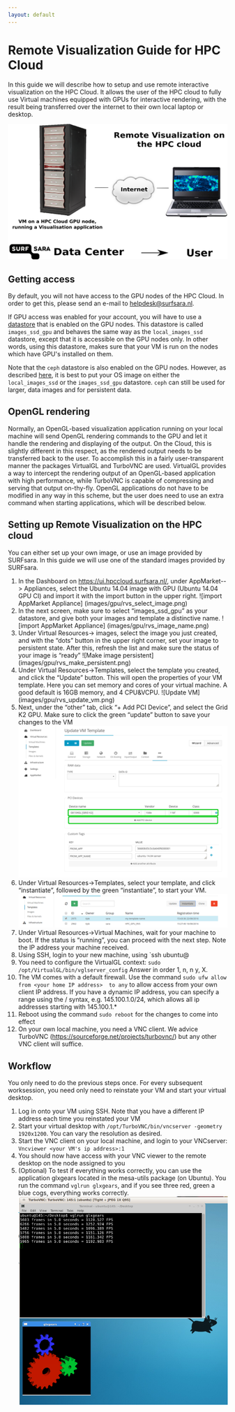 ```yaml
---
layout: default
---
```


# Remote Visualization Guide for HPC Cloud
In this guide we will describe how to setup and use remote interactive visualization on the HPC Cloud. It allows the user of the HPC cloud to fully use Virtual machines equipped with GPUs for interactive rendering, with the result being transferred over the internet to their own local laptop or desktop.

![Remote interactive visualization](images/gpu/rvs_cloud.png)

## Getting access

By default, you will not have access to the GPU nodes of the HPC Cloud. In order to get this, please send an e-mail to [helpdesk@surfsara.nl](mailto:helpdesk@surfsara.nl).

If GPU access was enabled for your account, you will have to use a [datastore](image_storage) that is enabled on the GPU nodes. This datastore is called `images_ssd_gpu` and behaves the same way as the `local_images_ssd` datastore, except that it is accessible on the GPU nodes only. In other words, using this datastore, makes sure that your VM is run on the nodes which have GPU's installed on them.

Note that the `ceph` datastore is also enabled on the GPU nodes. However, as described [here](image_storage), it is best to put your OS image on either the `local_images_ssd` or the `images_ssd_gpu` datastore. `ceph` can still be used for larger, data images and for persistent data.

## OpenGL rendering
Normally, an OpenGL-based visualization application running on your local machine will send OpenGL rendering commands to the GPU and let it handle the rendering and displaying of the output. On the Cloud, this is slightly different in this respect, as the rendered output needs to be transferred back to the user. To accomplish this in a fairly user-transparent manner the packages VirtualGL and TurboVNC are used. VirtualGL provides a way to intercept the rendering output of an OpenGL-based application with high performance, while TurboVNC is capable of compressing and serving that output on-thy-fly. OpenGL applications do not have to be modified in any way in this scheme, but the user does need to use an extra command when starting applications, which will be described below.


## Setting up Remote Visualization on the HPC cloud
You can either set up your own image, or use an image provided by SURFsara. In this guide we will use one of the standard images provided by SURFsara. 

1. In the Dashboard on https://ui.hpccloud.surfsara.nl/, under AppMarket--> Appliances, select the Ubuntu 14.04 image with GPU (Ubuntu 14.04 GPU CI) and import it with the import button in the upper right.
![import AppMarket Appliance] (images/gpu/rvs_select_image.png)
2. In the next screen, make sure to select “images_ssd_gpu” as your datastore, and give both your images and template a distinctive name.
![import AppMarket Appliance] (images/gpu/rvs_image_name.png)
3. Under Virtual Resources-> images, select the image you just created, and with the “dots” button in the upper right corner, set your image to persistent state. After this, refresh the list and make sure the status of your image is “ready”
![Make image persistent] (images/gpu/rvs_make_persistent.png)
4. Under Virtual Resources->Templates, select the template you created, and click the “Update” button. This will open the properties of your VM template.  Here you can set memory and cores of your virtual machine. A good default is 16GB memory, and 4 CPU&VCPU.
![Update VM] (images/gpu/rvs_update_vm.png)
5. Next, under the “other” tab, click “+ Add PCI Device”, and select the Grid K2 GPU.
Make sure to click the green “update” button to save your changes to the VM
 ![Add GPU to template](images/gpu/gpu_add_pci.png)
6. Under Virtual Resources->Templates, select your  template, and click “instantiate”, followed by the green “instantiate”, to start your VM.
![Start VM](images/gpu/rvs_instantiate.png)
6. Under Virtual Resources->Virtual Machines, wait for your machine to boot. If the status is “running”, you can proceed with the next step. Note the IP address your machine received.
7. Using SSH, login to your new machine, using `ssh ubuntu@<ip address>
8. You need to configure the VirtualGL context: `sudo /opt/VirtualGL/bin/vglserver_config`
Answer in order 1, n, n y, X.
9. The VM comes with a default firewall. Use the command `sudo ufw allow from <your home IP address>  to any`  to allow access from your own client IP address. If you have a dynamic IP address, you can specify a range using the / syntax, e.g. 145.100.1.0/24, which allows all ip addresses starting with 145.100.1.*  
10. Reboot using the command `sudo reboot` for the changes to come into effect
11. On your own local machine, you need a VNC client. We advice TurboVNC (https://sourceforge.net/projects/turbovnc/) but any other VNC client will suffice.

## Workflow 
You only need to do the previous steps once. For every subsequent worksession, you need only need to reinstate your VM and start your virtual desktop. 

1. Log in onto your VM using SSH. Note that you have a different IP address each time you reinstated your VM
2. Start your virtual desktop with `/opt/TurboVNC/bin/vncserver -geometry 1920x1200`. You can vary the resolution as desired.
3. Start the VNC client on your local machine, and login to your VNCserver: `Vncviewer <your VM's ip address>:1`
4. You should now have access with your VNC viewer to the remote desktop on the node assigned to you 
5. (Optional) To test if everything works correctly, you can use the application glxgears located in the mesa-utils package (on Ubuntu).  You run the command `vglrun glxgears`, and if you see three red, green a blue cogs, everything works correctly.
![Test with GLXgears](images/gpu/rvs_glxgears.png)

